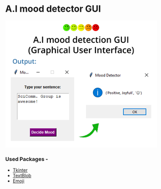 # A.I mood detector GUI

![A.I_mood_detector_GUI](Mood_GUI.png)

### Used Packages -
* [Tkinter](https://docs.python.org/3/library/tkinter.html)
* [TextBlob](https://textblob.readthedocs.io/en/dev/)
* [Emoji](https://pypi.org/project/emoji/)
